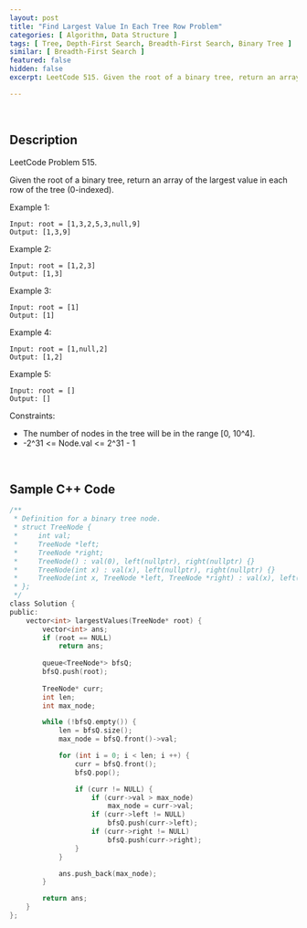 ```yaml
---
layout: post
title: "Find Largest Value In Each Tree Row Problem"
categories: [ Algorithm, Data Structure ]
tags: [ Tree, Depth-First Search, Breadth-First Search, Binary Tree ]
similar: [ Breadth-First Search ]
featured: false
hidden: false
excerpt: LeetCode 515. Given the root of a binary tree, return an array of the largest value in each row of the tree (0-indexed).

---
```


<br />

## Description

LeetCode Problem 515.

Given the root of a binary tree, return an array of the largest value in each row of the tree (0-indexed).

Example 1: 
```
Input: root = [1,3,2,5,3,null,9]
Output: [1,3,9]
```

Example 2:
```
Input: root = [1,2,3]
Output: [1,3]
```

Example 3:
```
Input: root = [1]
Output: [1]
```

Example 4:
```
Input: root = [1,null,2]
Output: [1,2]
```

Example 5:
```
Input: root = []
Output: []
```

Constraints:
* The number of nodes in the tree will be in the range [0, 10^4].
* -2^31 <= Node.val <= 2^31 - 1

<br />

## Sample C++ Code


```c
/**
 * Definition for a binary tree node.
 * struct TreeNode {
 *     int val;
 *     TreeNode *left;
 *     TreeNode *right;
 *     TreeNode() : val(0), left(nullptr), right(nullptr) {}
 *     TreeNode(int x) : val(x), left(nullptr), right(nullptr) {}
 *     TreeNode(int x, TreeNode *left, TreeNode *right) : val(x), left(left), right(right) {}
 * };
 */
class Solution {
public:
    vector<int> largestValues(TreeNode* root) {
        vector<int> ans;
        if (root == NULL)
            return ans;
        
        queue<TreeNode*> bfsQ;
        bfsQ.push(root);
        
        TreeNode* curr;
        int len;
        int max_node;

        while (!bfsQ.empty()) {
            len = bfsQ.size();
            max_node = bfsQ.front()->val;

            for (int i = 0; i < len; i ++) {
                curr = bfsQ.front(); 
                bfsQ.pop();

                if (curr != NULL) {
                    if (curr->val > max_node)
                        max_node = curr->val;
                    if (curr->left != NULL)
                        bfsQ.push(curr->left);
                    if (curr->right != NULL)
                        bfsQ.push(curr->right);
                }
            }

            ans.push_back(max_node);
        }

        return ans;
    }
};
```



